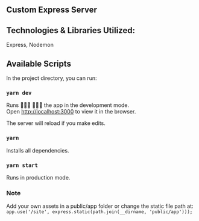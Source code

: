 ## Custom Express Server

## Technologies & Libraries Utilized:

Express, Nodemon

## Available Scripts

In the project directory, you can run:

### `yarn dev`

Runs 🏃🏻‍♀️ 🏃🏻‍♂️ the app in the development mode.<br>
Open [http://localhost:3000](http://localhost:3000) to view it in the browser.

The server will reload if you make edits.<br>

### `yarn`

Installs all dependencies.

### `yarn start`

Runs in production mode.

### Note

Add your own assets in a public/app folder or change the static file path at: 
`app.use('/site', express.static(path.join(__dirname, 'public/app')));`